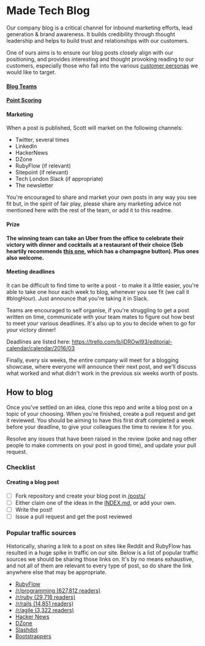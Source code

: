 # Made Tech Blog

Our company blog is a critical channel for inbound marketing efforts, lead generation & brand awareness. It builds credibility through thought leadership and helps to build trust and relationships with our customers.

One of ours aims is to ensure our blog posts closely align with our positioning, and provides interesting and thought provoking reading to our customers, especially those who fall into the various [customer personas](https://docs.google.com/a/maine-associates.com/document/d/1S0VF2oMMGqyHByisSmGDMGpZgTUcuh-38J9rg6GpcEQ/edit?usp=sharing) we would like to target.

#### [Blog Teams](house_points.md#season-3-teams)

#### [Point Scoring](house_points.md#points-per-post)

#### Marketing
When a post is published, Scott will market on the following channels:

- Twitter, several times
- LinkedIn
- HackerNews
- DZone
- RubyFlow (if relevant)
- Sitepoint (if relevant)
- Tech London Slack (if appropriate)
- The newsletter

You're encouraged to share and market your own posts in any way you see fit but, in the spirit of fair play, please share any marketing advice not mentioned here with the rest of the team, or add it to this readme.

#### Prize

**The winning team can take an Uber from the office to celebrate their victory with dinner and cocktails at a restaurant of their choice (Seb heartily recommends [this one](http://www.bobbobricard.com/), which has a champagne button). Plus ones also welcome.**

#### Meeting deadlines

It can be difficult to find time to write a post - to make it a little easier, you're able to take one hour each week to blog, whenever you see fit (we call it #blogHour). Just announce that you're taking it in Slack.

Teams are encouraged to self organise, if you're struggling to get a post written on time, communicate with your team mates to figure out how best to meet your various deadlines. It's also up to you to decide when to go for your victory dinner!

Deadlines are listed here: https://trello.com/b/jDROwI93/editorial-calendar/calendar/2016/03

Finally, every six weeks, the entire company will meet for a blogging showcase, where everyone will announce their next post, and we'll discuss what worked and what didn't work in the previous six weeks worth of posts.

## How to blog

Once you've settled on an idea, clone this repo and write a blog post on a topic of your choosing. When you're finished, create a pull request and get it reviewed. You should be aiming to have this first draft completed a week before your deadline, to give your colleagues the time to review it for you.

Resolve any issues that have been raised in the review (poke and nag other people to make comments on your post in good time), and update your pull request.

### Checklist

#### Creating a blog post

 - [ ] Fork repository and create your blog post in [/posts/](/posts/)
 - [ ] Either claim one of the ideas in the [INDEX.md](INDEX.md), or add your own.
 - [ ] Write the post!
 - [ ] Issue a pull request and get the post reviewed

### Popular traffic sources

Historically, sharing a link to a post on sites like Reddit and RubyFlow has resulted in a huge spike in traffic on our site. Below is a list of popular traffic sources we should be sharing those links on. It's by no means exhaustive, and not all of them are relevant to every type of post, so do share the link anywhere else that may be appropriate.

- [RubyFlow](http://www.rubyflow.com)
- [/r/programming (627,812 readers)](http://www.reddit.com/r/programming)
- [/r/ruby (29,716 readers)](http://www.reddit.com/r/ruby)
- [/r/rails (14,851 readers)](http://www.reddit.com/r/rails)
- [/r/agile (3,322 readers)](http://www.reddit.com/r/agile)
- [Hacker News](https://news.ycombinator.com/submit)
- [DZone](https://dzone.com/links)
- [Slashdot](http://developers.slashdot.org/)
- [Bootstrappers](http://www.bootstrappers.io/)
